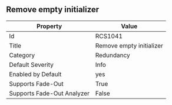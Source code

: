 ## Remove empty initializer

Property | Value
--- | --- 
Id | RCS1041
Title | Remove empty initializer
Category | Redundancy
Default Severity | Info
Enabled by Default | yes
Supports Fade-Out | True
Supports Fade-Out Analyzer | False
